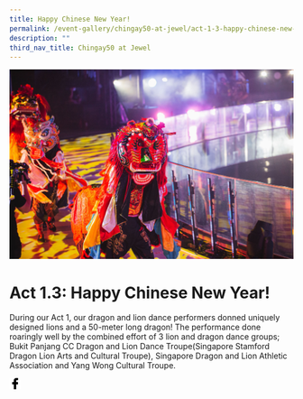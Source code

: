 ```yaml
---
title: Happy Chinese New Year!
permalink: /event-gallery/chingay50-at-jewel/act-1-3-happy-chinese-new-year/
description: ""
third_nav_title: Chingay50 at Jewel
---
```

![Act 1.3 Happy Chinese New Year!](/images/Event%20Gallery/Chingay50%20at%20Jewel/Act%20Dragon%20Dance-01.jpg)

# **Act 1.3: Happy Chinese New Year!**
During our Act 1, our dragon and lion dance performers donned uniquely designed lions and a 50-meter long dragon! The performance done roaringly well by the combined effort of 3 lion and dragon dance groups; Bukit Panjang CC Dragon and Lion Dance Troupe(Singapore Stamford Dragon Lion Arts and Cultural Troupe), Singapore Dragon and Lion Athletic Association and Yang Wong Cultural Troupe.

<a href="http://www.facebook.com/sharer.php?u=http://www.chingay.gov.sg/image/event-gallery/act-1-3" style="float:left;">
	<img src="/images/facebook.png" style="width:auto;height:20px;">
</a>